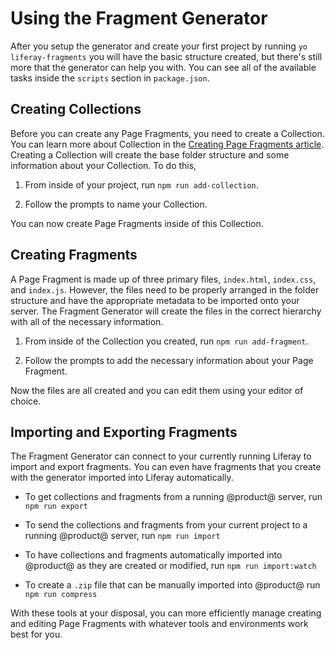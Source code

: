 # Using the Fragment Generator

After you setup the generator and create your first project by running
`yo liferay-fragments` you will have the basic structure created, but there's
still more that the generator can help you with. You can see all of the available tasks inside the `scripts` section in `package.json`.

## Creating Collections

Before you can create any Page Fragments, you need to create a Collection. You 
can learn more about Collection in the [Creating Page Fragments article](link).
Creating a Collection will create the base folder structure and some 
information about your Collection. To do this,

1.  From inside of your project, run `npm run add-collection`.

2.  Follow the prompts to name your Collection.

You can now create Page Fragments inside of this Collection.

## Creating Fragments

A Page Fragment is made up of three primary files, `index.html`, `index.css`, 
and `index.js`. However, the files need to be properly arranged in the folder 
structure and have the appropriate metadata to be imported onto your server. 
The Fragment Generator will create the files in the correct hierarchy with all 
of the necessary information.

1.  From inside of the Collection you created, run `npm run add-fragment`.

2.  Follow the prompts to add the necessary information about your Page 
    Fragment.
    
Now the files are all created and you can edit them using your editor of 
choice.

## Importing and Exporting Fragments

The Fragment Generator can connect to your currently running Liferay to import
and export fragments. You can even have fragments that you create with the 
generator imported into Liferay automatically.

* To get collections and fragments from a running @product@ server, run `npm run export`

* To send the collections and fragments from your current project to a running
    @product@ server, run `npm run import`
    
* To have collections and fragments automatically imported into @product@ as 
    they are created or modified, run `npm run import:watch`
    
* To create a `.zip` file that can be manually imported into @product@ run
    `npm run compress`
    
With these tools at your disposal, you can more efficiently manage creating 
and editing Page Fragments with whatever tools and environments work best for 
you.

